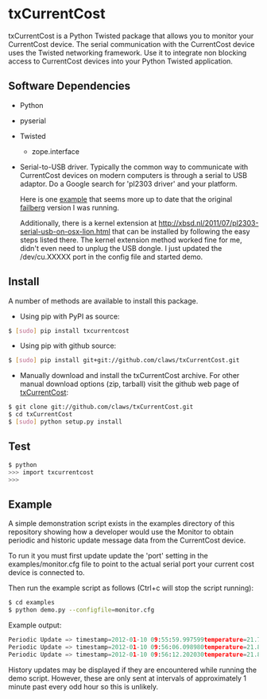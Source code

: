 # txCurrentCost

txCurrentCost is a Python Twisted package that allows you to monitor your CurrentCost device.
The serial communication with the CurrentCost device uses the Twisted networking framework.
Use it to integrate non blocking access to CurrentCost devices into your Python Twisted application.


## Software Dependencies

* Python
* pyserial
* Twisted

  - zope.interface

* Serial-to-USB driver. Typically the common way to communicate with CurrentCost devices on modern computers is through a serial to USB adaptor. Do a Google search for 'pl2303 driver' and your platform.

  Here is one [example](https://github.com/mpepping/osx-pl2303) that seems more up to date that the original [failberg](http://github.com/downloads/failberg/osx-pl2303) version I was running.

  Additionally, there is a kernel extension at http://xbsd.nl/2011/07/pl2303-serial-usb-on-osx-lion.html that can be installed by following the easy steps listed there. The kernel extension method worked fine for me, didn't even need to unplug the USB dongle. I just updated the /dev/cu.XXXXX port in the config file and started demo.


## Install

A number of methods are available to install this package.

* Using pip with PyPI as source:

```bash
$ [sudo] pip install txcurrentcost
```

* Using pip with github source:

```bash
$ [sudo] pip install git+git://github.com/claws/txCurrentCost.git
```

* Manually download and install the txCurrentCost archive. For other manual download options (zip, tarball) visit the github web page of [txCurrentCost](https://github.com/claws/txCurrentCost):

```bash
$ git clone git://github.com/claws/txCurrentCost.git
$ cd txCurrentCost
$ [sudo] python setup.py install
```

## Test

```bash
$ python
>>> import txcurrentcost
>>>
```

## Example

A simple demonstration script exists in the examples directory of this repository showing how a developer would use the Monitor to obtain periodic and historic update message data from the CurrentCost device.

To run it you must first update update the 'port' setting in the examples/monitor.cfg file to point to the actual serial port your current cost device is connected to.

Then run the example script as follows (Ctrl+c will stop the script running):
```bash
$ cd examples
$ python demo.py --configfile=monitor.cfg
```

Example output:
```python
Periodic Update => timestamp=2012-01-10 09:55:59.997599temperature=21.7, sensor_type=Electricity, sensor_instance=0sensor_data=['00504']
Periodic Update => timestamp=2012-01-10 09:56:06.098980temperature=21.8, sensor_type=Electricity, sensor_instance=0sensor_data=['00508']
Periodic Update => timestamp=2012-01-10 09:56:12.202030temperature=21.8, sensor_type=Electricity, sensor_instance=0sensor_data=['00516']
```

History updates may be displayed if they are encountered while running the demo script. However, these are only sent at intervals of approximately 1 minute past every odd hour so this is unlikely.

